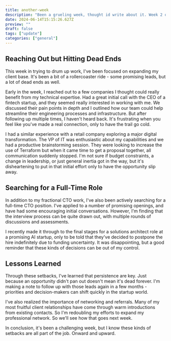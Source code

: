 ```yaml
---
title: another-week
description: "Been a grueling week, thought id write about it. Week 2 of June 2024"
date: 2024-06-14T15:15:26.627Z
preview: ""
draft: false
tags: ["update"]
categories: ["general"]
---
```


## Reaching Out but Hitting Dead Ends

This week in trying to drum up work, I've been focused on expanding my client base. It's been a bit of a rollercoaster ride - some promising leads, but a lot of dead ends as well.

Early in the week, I reached out to a few companies I thought could really benefit from my technical expertise. Had a great initial call with the CEO of a fintech startup, and they seemed really interested in working with me. We discussed their pain points in depth and I outlined how our team could help streamline their engineering processes and infrastructure. But after following up multiple times, I haven't heard back. It's frustrating when you feel like you've made a real connection, only to have the trail go cold.

I had a similar experience with a retail company exploring a major digital transformation. The VP of IT was enthusiastic about my capabilities and we had a productive brainstorming session. They were looking to increase the use of Terraform but when it came time to get a proposal together, all communication suddenly stopped. I'm not sure if budget constraints, a change in leadership, or just general inertia got in the way, but it's disheartening to put in that initial effort only to have the opportunity slip away.

## Searching for a Full-Time Role

In addition to my fractional CTO work, I've also been actively searching for a full-time CTO position. I've applied to a number of promising openings, and have had some encouraging initial conversations. However, I'm finding that the interview process can be quite drawn out, with multiple rounds of discussions and assessments.

I recently made it through to the final stages for a solutions architect role at a promising AI startup, only to be told that they've decided to postpone the hire indefinitely due to funding uncertainty. It was disappointing, but a good reminder that these kinds of decisions can be out of my control.

## Lessons Learned

Through these setbacks, I've learned that persistence are key. Just because an opportunity didn't pan out doesn't mean it's dead forever. I'm making a note to follow up with those leads again in a few months - priorities and decision-makers can shift quickly in the startup world.

I've also realized the importance of networking and referrals. Many of my most fruitful client relationships have come through warm introductions from existing contacts. So I'm redoubling my efforts to expand my professional network. So we'll see how that goes next week.

In conclusion, it's been a challenging week, but I know these kinds of setbacks are all part of the job. Onward and upward.
